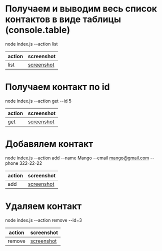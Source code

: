 # Получаем и выводим весь список контактов в виде таблицы (console.table)

node index.js --action list

| action | screenshot                               |
| ------ | ---------------------------------------- |
| list   | [screenshot](http://prntscr.com/1jfla6h) |

# Получаем контакт по id

node index.js --action get --id 5

| action | screenshot                               |
| ------ | ---------------------------------------- |
| get    | [screenshot](http://prntscr.com/1jfla6h) |

# Добавялем контакт

node index.js --action add --name Mango --email mango@gmail.com --phone 322-22-22

| action | screenshot                               |
| ------ | ---------------------------------------- |
| add    | [screenshot](http://prntscr.com/1jfla6h) |

# Удаляем контакт

node index.js --action remove --id=3

| action | screenshot                               |
| ------ | ---------------------------------------- |
| remove | [screenshot](http://prntscr.com/1jfla6h) |
